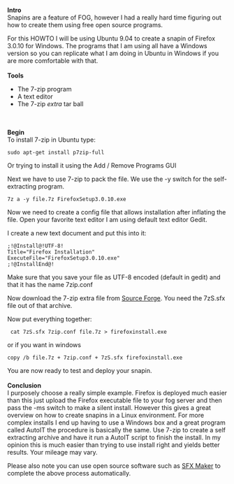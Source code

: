 **Intro**\
Snapins are a feature of FOG, however I had a really hard time figuring
out how to create them using free open source programs.

For this HOWTO I will be using Ubuntu 9.04 to create a snapin of Firefox
3.0.10 for Windows. The programs that I am using all have a Windows
version so you can replicate what I am doing in Ubuntu in Windows if you
are more comfortable with that.\
\
**Tools**

-   The 7-zip program
-   A text editor
-   The 7-zip *extra* tar ball

\
\
**Begin**\
To install 7-zip in Ubuntu type:

    sudo apt-get install p7zip-full

Or trying to install it using the Add / Remove Programs GUI

Next we have to use 7-zip to pack the file. We use the -y switch for the
self-extracting program.

    7z a -y file.7z FirefoxSetup3.0.10.exe

Now we need to create a config file that allows installation after
inflating the file. Open your favorite text editor I am using default
text editor Gedit.

I create a new text document and put this into it:

    ;!@Install@!UTF-8!
    Title="Firefox Installation"
    ExecuteFile="FirefoxSetup3.0.10.exe"
    ;!@InstallEnd@!

Make sure that you save your file as UTF-8 encoded (default in gedit)
and that it has the name 7zip.conf

Now download the 7-zip extra file from [Source
Forge](http://prdownloads.sourceforge.net/sevenzip). You need the
7zS.sfx file out of that archive.

Now put everything together:

     cat 7zS.sfx 7zip.conf file.7z > firefoxinstall.exe

or if you want in windows

    copy /b file.7z + 7zip.conf + 7zS.sfx firefoxinstall.exe

You are now ready to test and deploy your snapin.\
\
**Conclusion**\
I purposely choose a really simple example. Firefox is deployed much
easier than this just upload the Firefox executable file to your fog
server and then pass the -ms switch to make a silent install. However
this gives a great overview on how to create snapins in a Linux
environment. For more complex installs I end up having to use a Windows
box and a great program called AutoIT the procedure is basically the
same. Use 7-zip to create a self extracting archive and have it run a
AutoIT script to finish the install. In my opinion this is much easier
than trying to use install right and yields better results. Your mileage
may vary.

Please also note you can use open source software such as [SFX
Maker](http://sourceforge.net/projects/sfxmaker/) to complete the above
process automatically.
